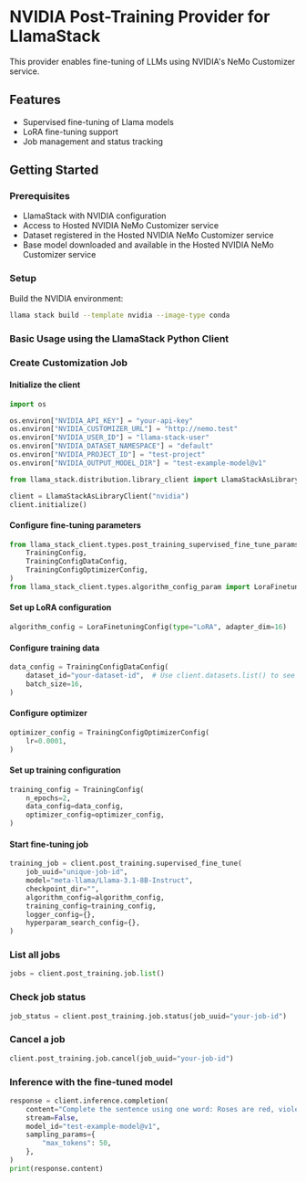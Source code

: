 # NVIDIA Post-Training Provider for LlamaStack

This provider enables fine-tuning of LLMs using NVIDIA's NeMo Customizer service.

## Features

- Supervised fine-tuning of Llama models
- LoRA fine-tuning support
- Job management and status tracking

## Getting Started

### Prerequisites

- LlamaStack with NVIDIA configuration
- Access to Hosted NVIDIA NeMo Customizer service
- Dataset registered in the Hosted NVIDIA NeMo Customizer service
- Base model downloaded and available in the Hosted NVIDIA NeMo Customizer service

### Setup

Build the NVIDIA environment:

```bash
llama stack build --template nvidia --image-type conda
```

### Basic Usage using the LlamaStack Python Client

### Create Customization Job

#### Initialize the client

```python
import os

os.environ["NVIDIA_API_KEY"] = "your-api-key"
os.environ["NVIDIA_CUSTOMIZER_URL"] = "http://nemo.test"
os.environ["NVIDIA_USER_ID"] = "llama-stack-user"
os.environ["NVIDIA_DATASET_NAMESPACE"] = "default"
os.environ["NVIDIA_PROJECT_ID"] = "test-project"
os.environ["NVIDIA_OUTPUT_MODEL_DIR"] = "test-example-model@v1"

from llama_stack.distribution.library_client import LlamaStackAsLibraryClient

client = LlamaStackAsLibraryClient("nvidia")
client.initialize()
```

#### Configure fine-tuning parameters

```python
from llama_stack_client.types.post_training_supervised_fine_tune_params import (
    TrainingConfig,
    TrainingConfigDataConfig,
    TrainingConfigOptimizerConfig,
)
from llama_stack_client.types.algorithm_config_param import LoraFinetuningConfig
```

#### Set up LoRA configuration

```python
algorithm_config = LoraFinetuningConfig(type="LoRA", adapter_dim=16)
```

#### Configure training data

```python
data_config = TrainingConfigDataConfig(
    dataset_id="your-dataset-id",  # Use client.datasets.list() to see available datasets
    batch_size=16,
)
```

#### Configure optimizer

```python
optimizer_config = TrainingConfigOptimizerConfig(
    lr=0.0001,
)
```

#### Set up training configuration

```python
training_config = TrainingConfig(
    n_epochs=2,
    data_config=data_config,
    optimizer_config=optimizer_config,
)
```

#### Start fine-tuning job

```python
training_job = client.post_training.supervised_fine_tune(
    job_uuid="unique-job-id",
    model="meta-llama/Llama-3.1-8B-Instruct",
    checkpoint_dir="",
    algorithm_config=algorithm_config,
    training_config=training_config,
    logger_config={},
    hyperparam_search_config={},
)
```

### List all jobs

```python
jobs = client.post_training.job.list()
```

###  Check job status

```python
job_status = client.post_training.job.status(job_uuid="your-job-id")
```

### Cancel a job

```python
client.post_training.job.cancel(job_uuid="your-job-id")
```

### Inference with the fine-tuned model

```python
response = client.inference.completion(
    content="Complete the sentence using one word: Roses are red, violets are ",
    stream=False,
    model_id="test-example-model@v1",
    sampling_params={
        "max_tokens": 50,
    },
)
print(response.content)
```
